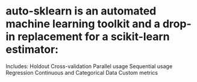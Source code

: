 # auto-sklearn is an automated machine learning toolkit and a drop-in replacement for a scikit-learn estimator:

Includes: 
Holdout
Cross-validation
Parallel usage 
Sequential usage
Regression
Continuous and Categorical Data 
Custom metrics 
